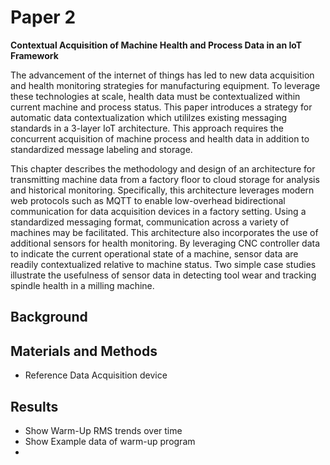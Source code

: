 
# Paper 2

__Contextual Acquisition of Machine Health and Process Data in an IoT Framework__

The advancement of the internet of things has led to new data acquisition and health monitoring strategies for manufacturing equipment. To leverage these technologies at scale, health data must be contextualized within current machine and process status. This paper introduces a strategy for automatic data contextualization which utililzes existing messaging standards in a 3-layer IoT architecture. This approach requires the concurrent acquisition of machine process and health data in addition to standardized message labeling and storage.  


This chapter describes the methodology and design of an architecture for transmitting machine data from a factory floor to cloud storage for analysis and historical monitoring. Specifically, this architecture leverages modern web protocols such as MQTT to enable low-overhead bidirectional communication for data acquisition devices in a factory setting. Using a standardized messaging format, communication across a variety of machines may be facilitated. This architecture also incorporates the use of additional sensors for health monitoring. By leveraging CNC controller data to indicate the current operational state of a machine, sensor data are readily contextualized relative to machine status. Two simple case studies illustrate the usefulness of sensor data in detecting tool wear and tracking spindle health in a milling machine.

## Background

## Materials and Methods

- Reference Data Acquisition device


## Results

- Show Warm-Up RMS trends over time
- Show Example data of warm-up program
- 

